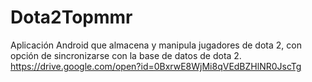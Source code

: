 # Dota2Topmmr
Aplicación Android que almacena y manipula jugadores de dota 2, con opción de sincronizarse con la base de datos de dota 2.
https://drive.google.com/open?id=0BxrwE8WjMi8qVEdBZHlNR0JscTg
